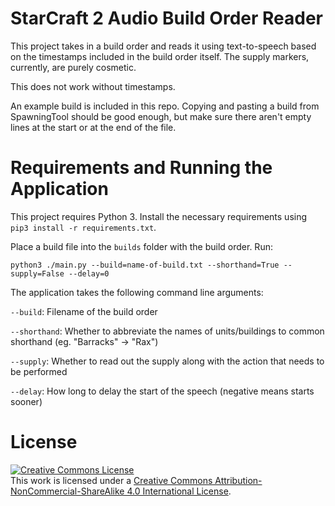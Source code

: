 # StarCraft 2 Audio Build Order Reader

This project takes in a build order and reads it using text-to-speech based on the timestamps included in the build order itself. The supply markers, currently, are purely cosmetic.

This does not work without timestamps.

An example build is included in this repo. Copying and pasting a build from SpawningTool should be good enough, but make sure there aren't empty lines at the start or at the end of the file.

# Requirements and Running the Application

This project requires Python 3. Install the necessary requirements using `pip3 install -r requirements.txt`.

Place a build file into the `builds` folder with the build order. Run:

`python3 ./main.py --build=name-of-build.txt --shorthand=True --supply=False --delay=0`

The application takes the following command line arguments:

`--build`: Filename of the build order

`--shorthand`: Whether to abbreviate the names of units/buildings to common shorthand (eg. "Barracks" -> "Rax")

`--supply`: Whether to read out the supply along with the action that needs to be performed

`--delay`: How long to delay the start of the speech (negative means starts sooner)

# License

<a rel="license" href="http://creativecommons.org/licenses/by-nc-sa/4.0/"><img alt="Creative Commons License" style="border-width:0" src="https://i.creativecommons.org/l/by-nc-sa/4.0/88x31.png" /></a><br />This work is licensed under a <a rel="license" href="http://creativecommons.org/licenses/by-nc-sa/4.0/">Creative Commons Attribution-NonCommercial-ShareAlike 4.0 International License</a>.